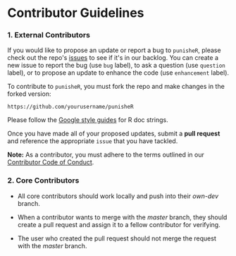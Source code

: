 # Contributor Guidelines

### 1. External Contributors 

If you would like to propose an update or report a bug to `punisheR`, please check out the repo's [issues](https://github.com/UBC-MDS/punisheR/issues) to see if it's in our backlog. You can create a new issue to report the bug (use `bug` label), to ask a question (use `question` label), or to propose an update to enhance the code (use `enhancement` label). 

To contribute to `punisheR`, you must fork the repo and make changes in the forked version:

```
https://github.com/yourusername/punisheR
```

Please follow the [Google style guides](http://sphinxcontrib-napoleon.readthedocs.io/en/latest/example_google.html) for R doc strings.

Once you have made all of your proposed updates, submit a **pull request** and reference the appropriate `issue` that you have tackled.

**Note:** As a contributor, you must adhere to the terms outlined in our [Contributor Code of Conduct](CONDUCT.md).


### 2. Core Contributors

- All core contributors should work locally and push into their *own-dev* branch.

- When a contributor wants to merge with the *master* branch, they should create a pull request and assign it to a fellow contributor for verifying.

- The user who created the pull request should not merge the request with the *master* branch.
